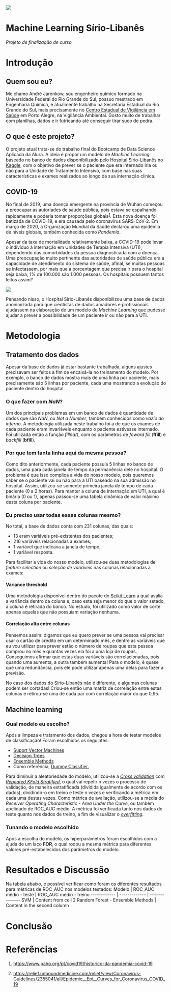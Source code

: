 ![](https://github.com/decao88/Machine-Learning-Sirio-Libanes/blob/main/images/Hospital%20s%C3%ADrio-liban%C3%AAs.png?raw=true)

# Machine Learning Sírio-Libanês
*Projeto de finalização de curso*


# Introdução

## Quem sou eu?
Me chamo André Jarenkow, sou engenheiro químico formado na Universidade Federal do Rio Grande do Sul, possuo mestrado em Engenharia Química, e atualmente trabalho na Secretaria Estadual do Rio Grande do Sul, mais precisamente no [Centro Estadual de Vigilância em Saúde](https://www.cevs.rs.gov.br/inicial) em Porto Alegre, na Vigilância Ambiental. Gosto muito de trabalhar com planilhas, dados e ir futricando até conseguir tirar suco de pedra.

## O que é este projeto?
O projeto atual trata-se do trabalho final do Bootcamp de Data Science Aplicada da Alura. A ideia é propor um modelo de *Machine Learning* baseado no banco de dados disponibilizado pelo [Hospital Sírio-Libanês no Kaggle](https://www.kaggle.com/S%C3%ADrio-Libanes/covid19), com o objetivo de prever se o paciente que era internado iria ou não para a Unidade de Tratamento Intensivo, com base nas suas características e exames realizados ao longo da sua internação clínica.

## COVID-19

No final de 2019, uma doença emergente na província de Wuhan começou a preocupar as autoriades de saúde pública, pois estava se espalhando rapidamente e poderia tomar proporções globais<sup>[1](https://www.paho.org/pt/covid19/historico-da-pandemia-covid-19)</sup>. Esta nova doença foi batizada de COVID-19, e era causada pelo coronavírus SARS-CoV-2. Em março de 2020, a Organização Mundial da Saúde declarou uma epidemia de níveis globais, também conhecida como *Pandemia*.

Apesar da taxa de mortalidade relativamente baixa, a COVID-19 pode levar o indivíduo à internação em Unidades de Terapia Intensiva (UTI), dependendo das comorbidades da pessoa diagnosticada com a doença. Uma preocupação muito pertinente das autoridades de saúde pública era a capacidade de atendimento do sistema de saúde, afinal, se muitas pessoas se infectassem, por mais que a porcentagem que precisa ir para o hospital seja baixa, 1% de 100.000 são 1.000 pessoas. Os hospitais possuem tantos leitos assim?

![](https://relief.unboundmedicine.com/relief/repview?type=730-2180&name=5_2355041_Standard)

Pensando nisso, o Hospital Sírio-Libanês disponibilizou uma base de dados anonimizada para que cientistas de dados amadores e profissionais ajudassem na elaboração de um modelo de *Machine Learning* que pudesse ajudar a prever a possibilidade de um paciente ir ou não para a UTI.

# Metodologia

## Tratamento dos dados
Apesar da base de dados já estar bastante trabalhada, alguns ajustes precisavam ser feitos a fim de encaixá-la no treinamento do modelo. Por exemplo, o banco de dados mostra mais de uma linha por paciente, mais precisamente são 5 linhas por paciente, cada uma mostrando a evolução do paciente dentro do hospital.

### O que fazer com *NaN*?
Um dos principais problemas em um banco de dados é quantidade de dados que são *NaN*, ou *Not a Number*, também conhecidos como *vazio do inferno*. A metodologia utilizada neste trabalho foi a de que os exames de cada paciente eram invariáveis enquanto o paciente estivesse internado. Foi utilizada então a função *fillna()*, com os parâmetros de *foward fill* (**ffill**) e *backfill* (**bfill**).

### Por que tem tanta linha aqui da mesma pessoa?
Como dito anteriormente, cada paciente possuía 5 linhas no banco de dados, uma para cada janela de tempo da permanência dele no hospital. O problema é que isso complica a vida do nosso modelo, pois queremos saber se o paciente vai ou não para a UTI baseado na sua admissão no hospital. Assim, utilizou-se somente primeira janela de tempo de cada paciente (0 a 2 horas). Para manter a coluna de internação em UTI, a qual é binária (0 ou 1), apenas passou-se uma tabela dinâmica de valor máximo desta coluna por paciente. 

### Eu preciso usar todas essas colunas mesmo?
No total, a base de dados conta com 231 colunas, das quais:
* 13 eram variáveis pré-existentes dos pacientes;
* 216 variáveis relacionadas a exames;
* 1 variável que indicava a janela de tempo;
* 1 variável resposta.

Para facilitar a vida do nosso modelo, utilizou-se duas metodologias de *feature selection* ou *seleção de variáveis* nas colunas relacionadas a exames:
#### Variance threshold
Uma metodologia disponível dentro do pacote do [Scikit Learn](https://scikit-learn.org/stable/modules/generated/sklearn.feature_selection.VarianceThreshold.html#sklearn.feature_selection.VarianceThreshold) a qual avalia a variância dentro da coluna e, caso esta seja menor do que o valor setado, a coluna é retirada do banco. No estudo, foi utilizado como valor de corte apenas aquelas que não possuíam variação nenhuma.

#### Correlação alta entre colunas
Pensemos assim: digamos que eu quero prever se uma pessoa vai precisar usar o cartão de crédito em um determinado mês, e dentre as variáveis que eu vou utilizar para prever estão o número de roupas que esta pessoa comprou no mês e quantas vezes ela foi a uma loja de roupas. Conseguimos afirmar que estas duas variáveis são correlacionadas, pois quando uma aumenta, a outra também aumenta! Para o modelo, é quase que uma redundância, pois ele pode utilizar apenas uma delas para fazer a previsão.

No caso dos dados do Sírio-Libanês não é diferente, e algumas colunas podem ser cortadas! Criou-se então uma matriz de correlação entre estas colunas e retirou-se uma de cada par com correlação maior do que 0,95.

## Machine learning

### Qual modelo eu escolho?
Após a limpeza e tratamento dos dados, chegou a hora de testar modelos de classificação! Foram escolhidos os seguintes:
* [Suport Vector Machines](https://scikit-learn.org/stable/modules/svm.html#classification)
* [Decision Trees](https://scikit-learn.org/stable/modules/tree.html#classification)
* [Ensemble Methods](https://scikit-learn.org/stable/modules/ensemble.html)
* Como referência, [Dummy Classifier.](https://scikit-learn.org/stable/modules/generated/sklearn.dummy.DummyClassifier.html#sklearn.dummy.DummyClassifier)

Para diminuir a aleatoriedade do modelo, utilizou-se a [*Cross validation*](https://scikit-learn.org/stable/modules/cross_validation.html) com [*Repeated KFold Stratified*](https://scikit-learn.org/stable/modules/generated/sklearn.model_selection.RepeatedStratifiedKFold.html#sklearn.model_selection.RepeatedStratifiedKFold), o qual vai repetir n vezes o processo de validação, de maneira estratificada (dividida igualmente de acordo com os dados), dividindo-o em treino e teste n vezes e verificando a métrica em cada uma destas vezes.
Como métrica de avaliação, utilizou-se a média do *Receiver Operating Characteristic - Area Under the Curve*, ou também apelidado de ROC_AUC médio. A métrica foi verificada tanto nos dados de teste quanto nos dados de treino, a fim de visualizar o [*overfitting*](https://pt.wikipedia.org/wiki/Sobreajuste). 

### Tunando o modelo escolhido

Após a escolha do modelo, os hiperparâmetros foram escolhidos com a ajuda de um laço **FOR**, o qual rodou a mesma métrica para diferentes valores pré-estabelecidos dos parâmetros do modelo.

# Resultados e Discussão

Na tabela abaixo, é possível verificar como foram os diferentes resultados para métricas de ROC_AUC nos modelos testados:
Modelo | ROC_AUC médio - teste | ROC_AUC médio - treino
------------ | ------------- | --------------
SVM | Content from cell 2
Random Forest - Ensemble Methods | Content in the second column

# Conclusão

# Referências

1. https://www.paho.org/pt/covid19/historico-da-pandemia-covid-19

2. https://relief.unboundmedicine.com/relief/view/Coronavirus-Guidelines/2355041/all/Epidemic__Epi__Curves_for_Coronavirus_COVID_19
